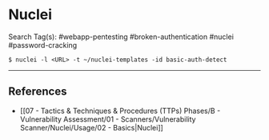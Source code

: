 # Nuclei

Search Tag(s): #webapp-pentesting #broken-authentication #nuclei #password-cracking

```
$ nuclei -l <URL> -t ~/nuclei-templates -id basic-auth-detect
```

---
## References

- [[07 - Tactics & Techniques & Procedures (TTPs) Phases/B - Vulnerability Assessment/01 - Scanners/Vulnerability Scanner/Nuclei/Usage/02 - Basics|Nuclei]]